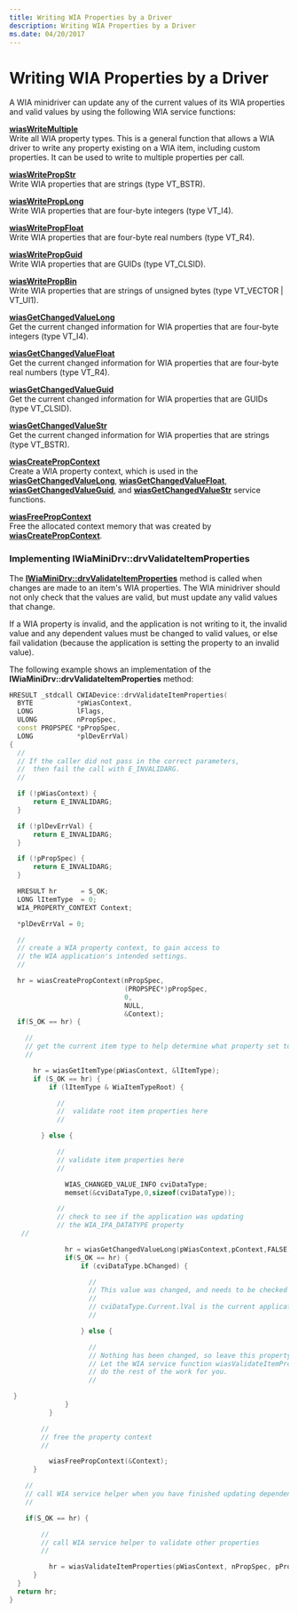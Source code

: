 ```yaml
---
title: Writing WIA Properties by a Driver
description: Writing WIA Properties by a Driver
ms.date: 04/20/2017
---
```


# Writing WIA Properties by a Driver





A WIA minidriver can update any of the current values of its WIA properties and valid values by using the following WIA service functions:

<a href="" id="wiaswritemultiple"></a>[**wiasWriteMultiple**](/windows-hardware/drivers/ddi/wiamdef/nf-wiamdef-wiaswritemultiple)  
Write all WIA property types. This is a general function that allows a WIA driver to write any property existing on a WIA item, including custom properties. It can be used to write to multiple properties per call.

<a href="" id="wiaswritepropstr"></a>[**wiasWritePropStr**](/windows-hardware/drivers/ddi/wiamdef/nf-wiamdef-wiaswritepropstr)  
Write WIA properties that are strings (type VT\_BSTR).

<a href="" id="wiaswriteproplong"></a>[**wiasWritePropLong**](/windows-hardware/drivers/ddi/wiamdef/nf-wiamdef-wiaswriteproplong)  
Write WIA properties that are four-byte integers (type VT\_I4).

<a href="" id="wiaswritepropfloat"></a>[**wiasWritePropFloat**](/windows-hardware/drivers/ddi/wiamdef/nf-wiamdef-wiaswritepropfloat)  
Write WIA properties that are four-byte real numbers (type VT\_R4).

<a href="" id="wiaswritepropguid"></a>[**wiasWritePropGuid**](/windows-hardware/drivers/ddi/wiamdef/nf-wiamdef-wiaswritepropguid)  
Write WIA properties that are GUIDs (type VT\_CLSID).

<a href="" id="wiaswritepropbin"></a>[**wiasWritePropBin**](/windows-hardware/drivers/ddi/wiamdef/nf-wiamdef-wiaswritepropbin)  
Write WIA properties that are strings of unsigned bytes (type VT\_VECTOR | VT\_UI1).

<a href="" id="wiasgetchangedvaluelong"></a>[**wiasGetChangedValueLong**](/windows-hardware/drivers/ddi/wiamdef/nf-wiamdef-wiasgetchangedvaluelong)  
Get the current changed information for WIA properties that are four-byte integers (type VT\_I4).

<a href="" id="wiasgetchangedvaluefloat"></a>[**wiasGetChangedValueFloat**](/windows-hardware/drivers/ddi/wiamdef/nf-wiamdef-wiasgetchangedvaluefloat)  
Get the current changed information for WIA properties that are four-byte real numbers (type VT\_R4).

<a href="" id="wiasgetchangedvalueguid"></a>[**wiasGetChangedValueGuid**](/windows-hardware/drivers/ddi/wiamdef/nf-wiamdef-wiasgetchangedvalueguid)  
Get the current changed information for WIA properties that are GUIDs (type VT\_CLSID).

<a href="" id="wiasgetchangedvaluestr"></a>[**wiasGetChangedValueStr**](/windows-hardware/drivers/ddi/wiamdef/nf-wiamdef-wiasgetchangedvaluestr)  
Get the current changed information for WIA properties that are strings (type VT\_BSTR).

<a href="" id="wiascreatepropcontext"></a>[**wiasCreatePropContext**](/windows-hardware/drivers/ddi/wiamdef/nf-wiamdef-wiascreatepropcontext)  
Create a WIA property context, which is used in the [**wiasGetChangedValueLong**](/windows-hardware/drivers/ddi/wiamdef/nf-wiamdef-wiasgetchangedvaluelong), [**wiasGetChangedValueFloat**](/windows-hardware/drivers/ddi/wiamdef/nf-wiamdef-wiasgetchangedvaluefloat), [**wiasGetChangedValueGuid**](/windows-hardware/drivers/ddi/wiamdef/nf-wiamdef-wiasgetchangedvalueguid), and [**wiasGetChangedValueStr**](/windows-hardware/drivers/ddi/wiamdef/nf-wiamdef-wiasgetchangedvaluestr) service functions.

<a href="" id="wiasfreepropcontext"></a>[**wiasFreePropContext**](/windows-hardware/drivers/ddi/wiamdef/nf-wiamdef-wiasfreepropcontext)  
Free the allocated context memory that was created by [**wiasCreatePropContext**](/windows-hardware/drivers/ddi/wiamdef/nf-wiamdef-wiascreatepropcontext).

### <a href="" id="implementing-iwiaminidrv-drvvalidateitemproperties"></a>Implementing IWiaMiniDrv::drvValidateItemProperties

The [**IWiaMiniDrv::drvValidateItemProperties**](/windows-hardware/drivers/ddi/wiamindr_lh/nf-wiamindr_lh-iwiaminidrv-drvvalidateitemproperties) method is called when changes are made to an item's WIA properties. The WIA minidriver should not only check that the values are valid, but must update any valid values that change.

If a WIA property is invalid, and the application is not writing to it, the invalid value and any dependent values must be changed to valid values, or else fail validation (because the application is setting the property to an invalid value).

The following example shows an implementation of the **IWiaMiniDrv::drvValidateItemProperties** method:

```cpp
HRESULT _stdcall CWIADevice::drvValidateItemProperties(
  BYTE           *pWiasContext,
  LONG           lFlags,
  ULONG          nPropSpec,
  const PROPSPEC *pPropSpec,
  LONG           *plDevErrVal)
{
  //
  // If the caller did not pass in the correct parameters,
  //  then fail the call with E_INVALIDARG.
  //

  if (!pWiasContext) {
      return E_INVALIDARG;
  }

  if (!plDevErrVal) {
      return E_INVALIDARG;
  }

  if (!pPropSpec) {
      return E_INVALIDARG;
  }

  HRESULT hr      = S_OK;
  LONG lItemType  = 0;
  WIA_PROPERTY_CONTEXT Context;

  *plDevErrVal = 0;

  //
  // create a WIA property context, to gain access to
  // the WIA application's intended settings.
  //

  hr = wiasCreatePropContext(nPropSpec,
                             (PROPSPEC*)pPropSpec,
                             0,
                             NULL,
                             &Context);
  if(S_OK == hr) {

    //
    // get the current item type to help determine what property set to validate
    //

      hr = wiasGetItemType(pWiasContext, &lItemType);
      if (S_OK == hr) {
          if (lItemType & WiaItemTypeRoot) {

            //
            //  validate root item properties here
            //

        } else {

            //
            // validate item properties here
            //

              WIAS_CHANGED_VALUE_INFO cviDataType;
              memset(&cviDataType,0,sizeof(cviDataType));

            //
            // check to see if the application was updating
            // the WIA_IPA_DATATYPE property
   //

              hr = wiasGetChangedValueLong(pWiasContext,pContext,FALSE,WIA_IPA_DATATYPE,&cviDataType);
              if(S_OK == hr) {
                  if (cviDataType.bChanged) {

                    //
                    // This value was changed, and needs to be checked
                    //
                    // cviDataType.Current.lVal is the current application setting.
                    //

                  } else {

                    //
                    // Nothing has been changed, so leave this property alone.
                    // Let the WIA service function wiasValidateItemProperties
                    // do the rest of the work for you.
                    //

 }
              }
          }

        //
        // free the property context
        //

          wiasFreePropContext(&Context);
      }

    //
    // call WIA service helper when you have finished updating dependent values
    //

    if(S_OK == hr) {

        //
        // call WIA service helper to validate other properties
        //

          hr = wiasValidateItemProperties(pWiasContext, nPropSpec, pPropSpec);
      }
  }
  return hr;
}
```

 

